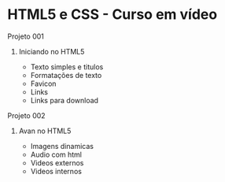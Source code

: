 ### 
<body>
  <h1> HTML5 e CSS - Curso em vídeo </h1>
  <p>Projeto 001</p>
  <ol>
      <li>Iniciando no HTML5</li>
      <ul>
        <li>Texto simples e titulos</li>
        <li>Formatações de texto</li>
        <li>Favicon</li>
        <li>Links</li>
        <li>Links para download</li>
  </ol>
          <p>Projeto 002</p>
  <ol>
      <li>Avan no HTML5</li>
      <ul>
        <li>Imagens dinamicas</li>
        <li>Audio com html</li>
        <li>Videos externos</li>
        <li>Videos internos</li>
  </ol>
</body>
